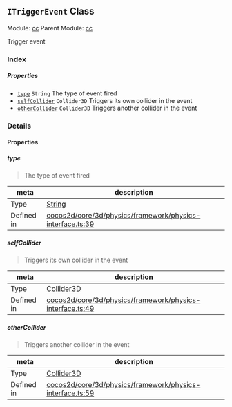 ## `ITriggerEvent` Class



Module: [cc](../modules/cc.md)
Parent Module: [cc](../modules/cc.md)


Trigger event



### Index

##### Properties

  - [`type`](#type) `String` The type of event fired
  - [`selfCollider`](#selfcollider) `Collider3D` Triggers its own collider in the event
  - [`otherCollider`](#othercollider) `Collider3D` Triggers another collider in the event





### Details


#### Properties


##### type

> The type of event fired

| meta | description |
|------|-------------|
| Type | <a href="https://developer.mozilla.org/en/JavaScript/Reference/Global_Objects/String" class="crosslink external" target="_blank">String</a> |
| Defined in | [cocos2d/core/3d/physics/framework/physics-interface.ts:39](https://github.com/cocos-creator/engine/blob/ca662e1d8c009e4c070be6fb12c55967f9cdd6f6/cocos2d/core/3d/physics/framework/physics-interface.ts#L39) |



##### selfCollider

> Triggers its own collider in the event

| meta | description |
|------|-------------|
| Type | <a href="../classes/Collider3D.html" class="crosslink">Collider3D</a> |
| Defined in | [cocos2d/core/3d/physics/framework/physics-interface.ts:49](https://github.com/cocos-creator/engine/blob/ca662e1d8c009e4c070be6fb12c55967f9cdd6f6/cocos2d/core/3d/physics/framework/physics-interface.ts#L49) |



##### otherCollider

> Triggers another collider in the event

| meta | description |
|------|-------------|
| Type | <a href="../classes/Collider3D.html" class="crosslink">Collider3D</a> |
| Defined in | [cocos2d/core/3d/physics/framework/physics-interface.ts:59](https://github.com/cocos-creator/engine/blob/ca662e1d8c009e4c070be6fb12c55967f9cdd6f6/cocos2d/core/3d/physics/framework/physics-interface.ts#L59) |






